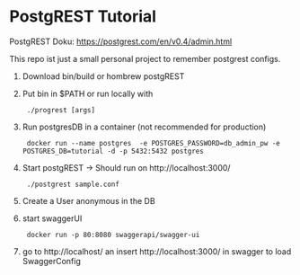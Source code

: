 # PostgREST Tutorial
PostgREST Doku:
	https://postgrest.com/en/v0.4/admin.html

This repo ist just a small personal project to remember postgrest configs.

1. Download bin/build or hombrew postgREST
2. Put bin in $PATH or run locally with 

        ./progrest [args]
3. Run postgresDB in a container (not recommended for production)

        docker run --name postgres  -e POSTGRES_PASSWORD=db_admin_pw -e POSTGRES_DB=tutorial -d -p 5432:5432 postgres

4. Start postgREST -> Should run on http://localhost:3000/
        
        ./postgrest sample.conf

5. Create a User anonymous in the DB
6. start swaggerUI
     
        docker run -p 80:8080 swaggerapi/swagger-ui

7. go to http://localhost/ an insert http://localhost:3000/ in swagger to load SwaggerConfig

